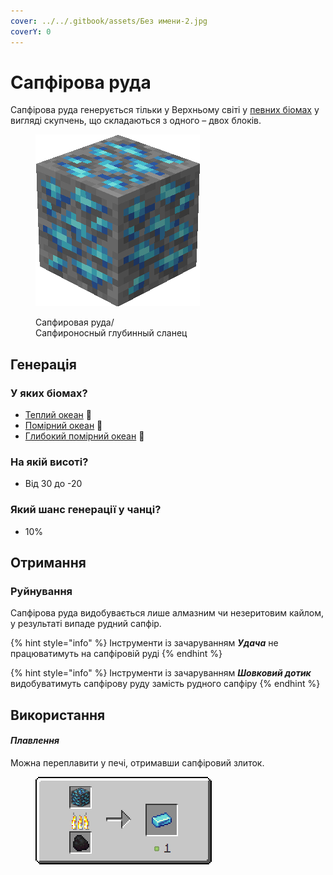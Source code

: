 ```yaml
---
cover: ../../.gitbook/assets/Без имени-2.jpg
coverY: 0
---
```


# Сапфірова руда

Сапфірова руда генерується тільки у Верхньому світі у [певних біомах](sapfirovaya-ruda.md#u-yakikh-biomakh) у вигляді скупчень, що складаються з одного – двох блоків.

<figure><img src="../../.gitbook/assets/ezgif-5-b54dd04e68.gif" alt=""><figcaption><p>Сапфировая руда/<br>Сапфироносный глубинный сланец </p></figcaption></figure>

## Генерація

### У яких біомах?

* [Теплий океан](https://minecraft.fandom.com/uk/wiki/%D0%9E%D0%BA%D0%B5%D0%B0%D0%BD) 🔗
* [Помірний океан](https://minecraft.fandom.com/uk/wiki/%D0%9E%D0%BA%D0%B5%D0%B0%D0%BD) 🔗
* [Глибокий помірний океан](https://minecraft.fandom.com/uk/wiki/%D0%9E%D0%BA%D0%B5%D0%B0%D0%BD) 🔗

### На якій висоті?

* Від 30 до -20

### Який шанс генерації у чанці?

* 10%

## Отримання

### Руйнування

Сапфірова руда видобувається лише алмазним чи незеритовим кайлом, у результаті випаде рудний сапфір.

{% hint style="info" %}
Інструменти із зачаруванням _**Удача**_ не працюватимуть на сапфіровій руді
{% endhint %}

{% hint style="info" %}
Інструменти із зачаруванням _**Шовковий дотик**_ видобуватимуть сапфірову руду замість рудного сапфіру
{% endhint %}

## Використання

#### _Плавлення_

Можна переплавити у печі, отримавши сапфіровий злиток.

<figure><img src="../../.gitbook/assets/blue_ore_ingot_result.gif" alt=""><figcaption></figcaption></figure>
